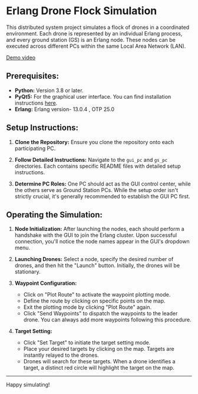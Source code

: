 # Erlang Drone Flock Simulation

This distributed system project simulates a flock of drones in a coordinated environment. Each drone is represented by an individual Erlang process, and every ground station (GS) is an Erlang node. These nodes can be executed across different PCs within the same Local Area Network (LAN).

[Demo video](https://youtu.be/ekqY0pUqW48)

## Prerequisites:
- **Python:** Version 3.8 or later.
- **PyQt5:** For the graphical user interface. You can find installation instructions [here](https://pythonbasics.org/install-pyqt/).
- **Erlang:** Erlang version- 13.0.4 , OTP 25.0

## Setup Instructions:

1. **Clone the Repository:** Ensure you clone the repository onto each participating PC.

2. **Follow Detailed Instructions:** Navigate to the `gui_pc` and `gs_pc` directories. Each contains specific README files with detailed setup instructions. 

3. **Determine PC Roles:** One PC should act as the GUI control center, while the others serve as Ground Station PCs. While the setup order isn't strictly crucial, it's generally recommended to establish the GUI PC first.

## Operating the Simulation:

1. **Node Initialization:** After launching the nodes, each should perform a handshake with the GUI to join the Erlang cluster. Upon successful connection, you'll notice the node names appear in the GUI's dropdown menu.

2. **Launching Drones:** Select a node, specify the desired number of drones, and then hit the "Launch" button. Initially, the drones will be stationary.

3. **Waypoint Configuration:** 
   - Click on "Plot Route" to activate the waypoint plotting mode.
   - Define the route by clicking on specific points on the map.
   - Exit the plotting mode by clicking "Plot Route" again.
   - Click "Send Waypoints" to dispatch the waypoints to the leader drone. You can always add more waypoints following this procedure.

4. **Target Setting:**
   - Click "Set Target" to initiate the target setting mode.
   - Place your desired targets by clicking on the map. Targets are instantly relayed to the drones.
   - Drones will search for these targets. When a drone identifies a target, a distinct red circle will highlight the target on the map.

---

Happy simulating!
